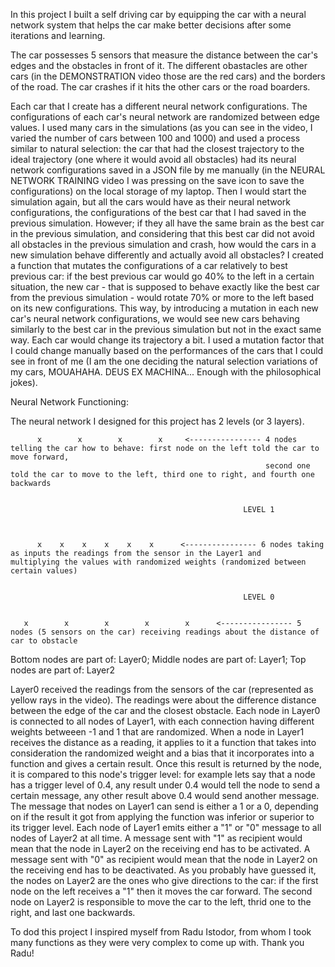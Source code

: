 In this project I built a self driving car by equipping the car with a neural network system that helps the car make better decisions after some iterations and learning.

The car possesses 5 sensors that measure the distance between the car's edges and the obstacles in front of it. The different obastacles are other cars (in the DEMONSTRATION video those are the red cars) and the borders of the road. The car crashes if it hits the other cars or the road boarders.

Each car that I create has a different neural network configurations. The configurations of each car's neural network are randomized between edge values. I used many cars in the simulations (as you can see in the video, I varied the number of cars between 100 and 1000) and used a process similar to natural selection: the car that had the closest trajectory to the ideal trajectory (one where it would avoid all obstacles) had its neural network configurations saved in a JSON file by me manually (in the NEURAL NETWORK TRAINING video I was pressing on the save icon to save the configurations) on the local storage of my laptop. Then I would start the simulation again, but all the cars would have as their neural network configurations, the configurations of the best car that I had saved in the previous simulation. However; if they all have the same brain as the best car in the previous simulation, and considering that this best car did not avoid all obstacles in the previous simulation and crash, how would the cars in a new simulation behave differently and actually avoid all obstacles?
I created a function that mutates the configurations of a car relatively to best previous car: if the best previous car would go 40% to the left in a certain situation, the new car - that is supposed to behave exactly like the best car from the previous simulation - would rotate 70% or more to the left based on its new configurations. This way, by introducing a mutation in each new car's neural network configurations, we would see new cars behaving similarly to the best car in the previous simulation but not in the exact same way. Each car would change its trajectory a bit. 
I used a mutation factor that I could change manually based on the performances of the cars that I could see in front of me (I am the one deciding the natural selection variations of my cars, MOUAHAHA. DEUS EX MACHINA... Enough with the philosophical jokes).



Neural Network Functioning:

The neural network I designed for this project has 2 levels (or 3 layers). 

          x        x        x        x     <---------------- 4 nodes telling the car how to behave: first node on the left told the car to move forward,
                                                             second one told the car to move to the left, third one to right, and fourth one backwards
       
      
                                                        LEVEL 1
    
   
  
          x    x    x    x    x    x      <---------------- 6 nodes taking as inputs the readings from the sensor in the Layer1 and                                                                                   multiplying the values with randomized weights (randomized between certain values)
   
    
                                                        LEVEL 0
                                                        
       
       x        x        x        x        x      <---------------- 5 nodes (5 sensors on the car) receiving readings about the distance of car to obstacle


Bottom nodes are part of: Layer0; Middle nodes are part of: Layer1; Top nodes are part of: Layer2

Layer0 received the readings from the sensors of the car (represented as yellow rays in the video). The readings were about the difference distance between the edge of the car and the closest obstacle. Each node in Layer0 is connected to all nodes of Layer1, with each connection having different weights betweeen -1 and 1 that are randomized. When a node in Layer1 receives the distance as a reading, it applies to it a function that takes into consideration the randomized weight and a bias that it incorporates into a function and gives a certain result. Once this result is returned by the node, it is compared to this node's trigger level: for example lets say that a node has a trigger level of 0.4, any result under 0.4 would tell the node to send a certain message, any other result above 0.4 would send another message. The message that nodes on Layer1 can send is either a 1 or a 0, depending on if the result it got from applying the function was inferior or superior to its trigger level.
Each node of Layer1 emits either a "1" or "0" message to all nodes of Layer2 at all time. A message sent with "1" as recipient would mean that the node in Layer2 on the receiving end has to be activated. A message sent with "0" as recipient would mean that the node in Layer2 on the receiving end has to be deactivated. As you probably have guessed it, the nodes on Layer2 are the ones who give directions to the car: if the first node on the left receives a "1" then it moves the car forward. The second node on Layer2 is responsible to move the car to the left, thrid one to the right, and last one backwards.

To dod this project I inspired myself from Radu Istodor, from whom I took many functions as they were very complex to come up with. Thank you Radu!
